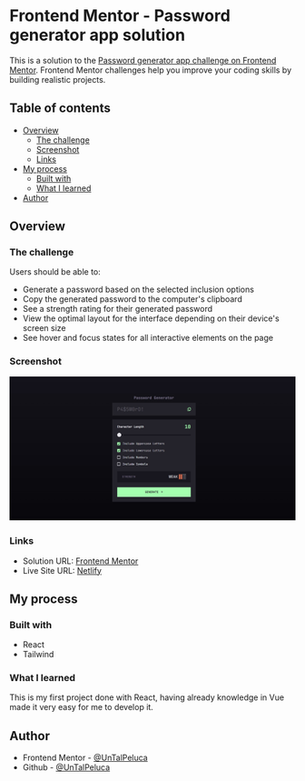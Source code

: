 # Frontend Mentor - Password generator app solution

This is a solution to the [Password generator app challenge on Frontend Mentor](https://www.frontendmentor.io/challenges/password-generator-app-Mr8CLycqjh). Frontend Mentor challenges help you improve your coding skills by building realistic projects.

## Table of contents

- [Overview](#overview)
  - [The challenge](#the-challenge)
  - [Screenshot](#screenshot)
  - [Links](#links)
- [My process](#my-process)
  - [Built with](#built-with)
  - [What I learned](#what-i-learned)
- [Author](#author)

## Overview

### The challenge

Users should be able to:

- Generate a password based on the selected inclusion options
- Copy the generated password to the computer's clipboard
- See a strength rating for their generated password
- View the optimal layout for the interface depending on their device's screen size
- See hover and focus states for all interactive elements on the page

### Screenshot

![](./screenshot.jpg)

### Links

- Solution URL: [Frontend Mentor](https://www.frontendmentor.io/solutions/password-generator-with-react-and-tailwind-LdPdBeWcZl)
- Live Site URL: [Netlify](https://pw-gen-react.netlify.app)

## My process

### Built with

- React
- Tailwind

### What I learned

This is my first project done with React, having already knowledge in Vue made it very easy for me to develop it.

## Author

- Frontend Mentor - [@UnTalPeluca](https://www.frontendmentor.io/profile/untalpeluca)
- Github - [@UnTalPeluca](https://www.github.com/untalpeluca)
